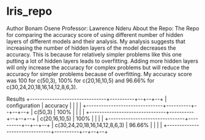 # Iris_repo
Author Bonam Osene
Professor: Lawrence Nderu
About the Repo:
The Repo for comparing  the accuracy score of using different number of hidden layers of different models and their analysis.
My analysis suggests that increasing the number of hidden layers of the model decreases the accuracy.
This is because for relatively simpler problems like this one putting a lot of hidden layers leads to overfitting. Adding more hidden layers will only increase the accuracy for complex problems but will reduce the accuracy for simpler problems because of overfitting.
My accuracy score was 100 for c(50,3),  100% for  c(20,16,10,5) and 96.66% for  c(30,24,20,18,16,14,12,8,6,3).

Results
+-------------------------------+----------+--+--+--+
| configuration                 | accuracy |  |  |  |
+-------------------------------+----------+--+--+--+
| c(50,3)                       | 100%     |  |  |  |
+-------------------------------+----------+--+--+--+
| c(20,16,10,5)                 | 100%     |  |  |  |
+-------------------------------+----------+--+--+--+
| c(30,24,20,18,16,14,12,8,6,3) | 96.66%   |  |  |  |
+-------------------------------+----------+--+--+--+
